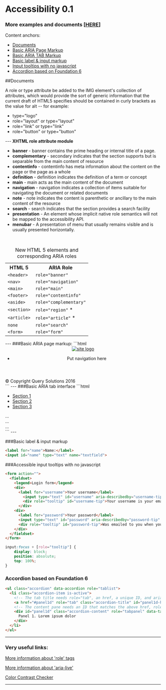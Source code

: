# Accessibility 0.1
### More examples and documents [<a href="http://vol4ikman.github.io/accessibility/" title="Examples" target="_blank">HERE</a>]

Content anchors:
<ul>
<li><a href="#user-content-documents">Documents</a></li>
<li><a href="#user-content-basic-aria-page-markup">Basic ARIA Page Markup</a></li>
<li><a href="#user-content-basic-aria-tab-interface">Basic ARIA TAB Markup</a></li>
<li><a href="#user-content-basic-label--input-markup">Basic label & input markup</a></li>
<li><a href="#user-content-accessible-input-tooltips-with-no-javascript">Input tooltips with no javascript</a></li>
<li><a href="#user-content-accordion-based-on-foundation-6">Accordion based on Foundation 6</a></li>
</ul>

##Documents

A role or type attribute be added to the IMG element's collection of attributes, which would provide the sort of generic information that the current draft of HTML5 specifies should be contained in curly brackets as the value for alt -- for example:
<ul>
<li>type="logo"</li>
<li>role="layout" or type="layout"</li>
<li>role="link" or type="link"</li>
<li>role="button" or type="button"</li>
</ul>
---
<strong>XHTML role attribute module</strong>
<ul>
<li><strong>banner</strong> - banner contains the prime heading or internal title of a page.</li>
<li><strong>complementary</strong> - secondary indicates that the section supports but is separable from the main content of resource</li>
<li><strong>contentinfo</strong> - contentinfo has meta information about the content on the page or the page as a whole</li>
<li><strong>definition</strong> - definition indicates the definition of a term or concept</li>
<li><strong>main</strong> - main acts as the main content of the document</li>
<li><strong>navigation</strong> - navigation indicates a collection of items suitable for navigating the document or related documents</li>
<li><strong>note</strong> - note indicates the content is parenthetic or ancillary to the main content of the resource</li>
<li><strong>search</strong> - search indicates that the section provides a search facility</li>
<li><strong>presentation</strong> - An element whose implicit native role semantics will not be mapped to the accessibility API.</li>
<li><strong>menubar</strong> - A presentation of menu that usually remains visible and is usually presented horizontally.</li>
</ul>
<br/>
<table class="data">
<caption>New HTML 5 elements and  corresponding ARIA roles</caption>
  <tbody><tr>
    <th scope="col">HTML 5</th>
    <th scope="col">ARIA Role</th>
  </tr>
  <tr>
    <td><code>&lt;header&gt;</code></td>
    <td><code>role="banner"</code></td>
  </tr>
  <tr>
    <td><code>&lt;nav&gt;</code></td>
    <td><code>role="navigation"</code></td>
  </tr>
  <tr>
    <td><code>&lt;main&gt;</code></td>
    <td><code>role="main"</code></td>
  </tr>
  <tr>
    <td><code>&lt;footer&gt;</code></td>
    <td><code>role="contentinfo"</code></td>
  </tr>
  <tr>
    <td><code>&lt;aside&gt;</code></td>
    <td><code>role="complementary"</code></td>
  </tr>
  <tr>
    <td><code>&lt;section&gt;</code></td>
    <td><code>role="region"</code> *</td>
  </tr>
  <tr>
    <td><code>&lt;article&gt;</code></td>
    <td><code>role="article"</code> *</td>
  </tr>
  <tr>
    <td><code>none</code></td>
    <td><code>role="search"</code></td>
  </tr>
  <tr>
    <td><code>&lt;form&gt;</code></td>
    <td><code>role="form"</code></td>
  </tr>
</tbody></table>
---
###Basic ARIA page markup:
```html
<header class="header" role="banner">
  <div class="logo">
    <a href="/" title="site title"><img src="#" type="logo" alt="site logo" /></a>
  </div>
  <nav class="header_navigation" role="navigation">
     <ul>
        <li>Put navigation here</li>
     </ul>
  </nav>  
</header>
<main class="main_container" role="main">
  <section class="section" role="region">
    <article class="article" role="article"></article>
    <article class="article" role="article"></article>
    <article class="article" role="article"></article>
  </section>
</main>
<aside role="complementary">
  <form role="form" class="form"></form>
</aside>
<footer class="footer" role="contentinfo">© Copyright Query Solutions 2016</footer>
```
---
###Basic ARIA tab interface
```html
<ul role="tablist">
  <li role="presentation">
    <a href="#section1" tabindex="0" role="tab" aria-controls="section1" aria-selected="true">Section 1</a>
  </li>
  <li role="presentation"><a href="#section2" tabindex="-1" role="tab" aria-controls="section2">Section 2</a></li>
  <li role="presentation"><a href="#section3" tabindex="-1" role="tab" aria-controls="section3">Section 3</a></li>
</ul>
<section id="section1" role="tabpanel">...</section>
<section id="section2" role="tabpanel" aria-hidden="true">...</section>
<section id="section3" role="tabpanel" aria-hidden="true">...</section>
```
---

###Basic label & input markup
```html
<label for="name">Name:</label>
<input id="name" type="text" name="textfield">
```

###Accessible input tooltips with no javascript
```html
<form action="">
  <fieldset>
    <legend>Login form</legend>
    <div>
      <label for="username">Your username</label>
	    <input type="text" id="username" aria-describedby="username-tip" required />
	    <div role="tooltip" id="username-tip">Your username is your email address</div>
	  </div>
	<div>
	  <label for="password">Your password</label>
	  <input type="text" id="password" aria-describedby="password-tip" required />
	  <div role="tooltip" id="password-tip">Was emailed to you when you signed up</div>
	</div>
  </fieldset>
</form>
```
```css
input:focus + [role="tooltip"] {
	display: block;
	position: absolute;
	top: 100%;
}
```

### Accordion based on Foundation 6
```html
<ul class="accordion" data-accordion role="tablist">
  <li class="accordion-item is-active">
    <!-- The tab title needs role="tab", an href, a unique ID, and aria-controls. -->
    <a href="#panel1d" role="tab" class="accordion-title" id="panel1d-heading" aria-controls="panel1d">Accordion 1</a>
    <!-- The content pane needs an ID that matches the above href, role="tabpanel", data-tab-content, and aria-labelledby. -->
    <div id="panel1d" class="accordion-content" role="tabpanel" data-tab-content aria-labelledby="panel1d-heading">
      Panel 1. Lorem ipsum dolor
    </div>
  </li>
</ul>
```

---
### Very useful links:

<a href="http://www.w3.org/TR/wai-aria/roles#document_structure_roles" target="_blank">More information about 'role' tags</a>

<a href="https://developer.mozilla.org/en-US/docs/Web/Accessibility/ARIA/ARIA_Live_Regions" target="_blank">More information about 'aria-live'</a>

<a href="http://webaim.org/resources/contrastchecker/" target="_blank">Color Contrast Checker</a>


---
